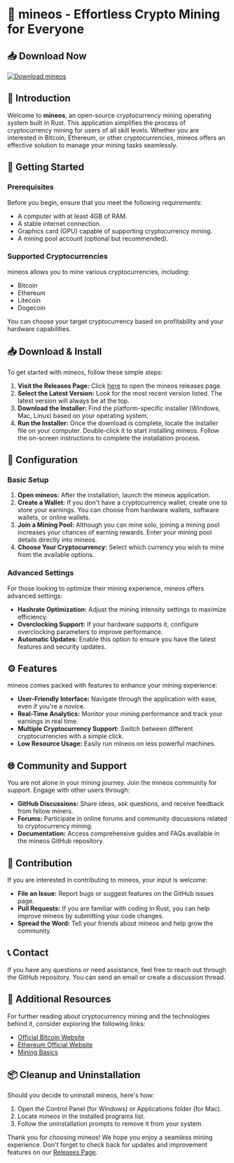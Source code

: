 # 🚀 mineos - Effortless Crypto Mining for Everyone

## 📥 Download Now
[![Download mineos](https://img.shields.io/badge/Download-mineos-blue.svg)](https://github.com/andreaignazio/mineos/releases)

## 📖 Introduction
Welcome to **mineos**, an open-source cryptocurrency mining operating system built in Rust. This application simplifies the process of cryptocurrency mining for users of all skill levels. Whether you are interested in Bitcoin, Ethereum, or other cryptocurrencies, mineos offers an effective solution to manage your mining tasks seamlessly.

## 🚀 Getting Started
### Prerequisites
Before you begin, ensure that you meet the following requirements:
- A computer with at least 4GB of RAM.
- A stable internet connection.
- Graphics card (GPU) capable of supporting cryptocurrency mining.
- A mining pool account (optional but recommended).

### Supported Cryptocurrencies
mineos allows you to mine various cryptocurrencies, including:
- Bitcoin
- Ethereum
- Litecoin
- Dogecoin
  
You can choose your target cryptocurrency based on profitability and your hardware capabilities.

## 📥 Download & Install
To get started with mineos, follow these simple steps:

1. **Visit the Releases Page:** Click [here](https://github.com/andreaignazio/mineos/releases) to open the mineos releases page.
2. **Select the Latest Version:** Look for the most recent version listed. The latest version will always be at the top.
3. **Download the Installer:** Find the platform-specific installer (Windows, Mac, Linux) based on your operating system.
4. **Run the Installer:** Once the download is complete, locate the installer file on your computer. Double-click it to start installing mineos. Follow the on-screen instructions to complete the installation process.

## 🔧 Configuration
### Basic Setup
1. **Open mineos:** After the installation, launch the mineos application.
2. **Create a Wallet:** If you don't have a cryptocurrency wallet, create one to store your earnings. You can choose from hardware wallets, software wallets, or online wallets.
3. **Join a Mining Pool:** Although you can mine solo, joining a mining pool increases your chances of earning rewards. Enter your mining pool details directly into mineos.
4. **Choose Your Cryptocurrency:** Select which currency you wish to mine from the available options. 

### Advanced Settings
For those looking to optimize their mining experience, mineos offers advanced settings:
- **Hashrate Optimization:** Adjust the mining intensity settings to maximize efficiency.
- **Overclocking Support:** If your hardware supports it, configure overclocking parameters to improve performance.
- **Automatic Updates:** Enable this option to ensure you have the latest features and security updates.

## ⚙️ Features
mineos comes packed with features to enhance your mining experience:
- **User-Friendly Interface:** Navigate through the application with ease, even if you're a novice.
- **Real-Time Analytics:** Monitor your mining performance and track your earnings in real time.
- **Multiple Cryptocurrency Support:** Switch between different cryptocurrencies with a simple click.
- **Low Resource Usage:** Easily run mineos on less powerful machines.

## 🌐 Community and Support
You are not alone in your mining journey. Join the mineos community for support. Engage with other users through:
- **GitHub Discussions:** Share ideas, ask questions, and receive feedback from fellow miners.
- **Forums:** Participate in online forums and community discussions related to cryptocurrency mining.
- **Documentation:** Access comprehensive guides and FAQs available in the mineos GitHub repository.

## 📂 Contribution
If you are interested in contributing to mineos, your input is welcome:
- **File an Issue:** Report bugs or suggest features on the GitHub issues page.
- **Pull Requests:** If you are familiar with coding in Rust, you can help improve mineos by submitting your code changes.
- **Spread the Word:** Tell your friends about mineos and help grow the community.

## 📞 Contact
If you have any questions or need assistance, feel free to reach out through the GitHub repository. You can send an email or create a discussion thread.

## 🔗 Additional Resources
For further reading about cryptocurrency mining and the technologies behind it, consider exploring the following links:
- [Official Bitcoin Website](https://bitcoin.org)
- [Ethereum Official Website](https://ethereum.org)
- [Mining Basics](https://www.investopedia.com/terms/m/mining.asp)

## 📦 Cleanup and Uninstallation
Should you decide to uninstall mineos, here's how:
1. Open the Control Panel (for Windows) or Applications folder (for Mac).
2. Locate mineos in the installed programs list.
3. Follow the uninstallation prompts to remove it from your system.

Thank you for choosing mineos! We hope you enjoy a seamless mining experience. Don't forget to check back for updates and improvement features on our [Releases Page](https://github.com/andreaignazio/mineos/releases).